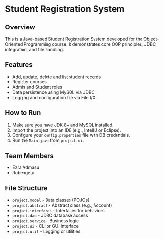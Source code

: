 # Student Registration System

## Overview
This is a Java-based Student Registration System developed for the Object-Oriented Programming course. It demonstrates core OOP principles, JDBC integration, and file handling.

## Features
- Add, update, delete and list student records
- Register courses
- Admin and Student roles
- Data persistence using MySQL via JDBC
- Logging and configuration file via File I/O

## How to Run
1. Make sure you have JDK 8+ and MySQL installed.
2. Import the project into an IDE (e.g., IntelliJ or Eclipse).
3. Configure your `config.properties` file with DB credentials.
4. Run the `Main.java` from `project.ui`.

## Team Members
- Ezra Admasu
- Robengetu

## File Structure
- `project.model` - Data classes (POJOs)
- `project.abstract` - Abstract class (e.g., Account)
- `project.interfaces` - Interfaces for behaviors
- `project.dao` - JDBC database access
- `project.service` - Business logic
- `project.ui` - CLI or GUI interface
- `project.util` - Logging or utilities


